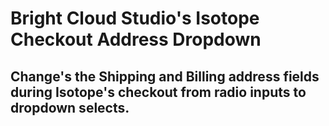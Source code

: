 # Bright Cloud Studio's Isotope Checkout Address Dropdown
## Change's the Shipping and Billing address fields during Isotope's checkout from radio inputs to dropdown selects.

